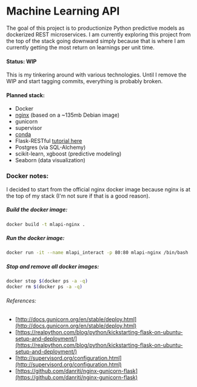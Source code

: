 # Machine Learning API
The goal of this project is to productionize Python predictive models as dockerized REST microservices. I am currently exploring this project from the top of the stack going downward simply because that is where I am currently getting the most return on learnings per unit time.

#### Status: WIP
This is my tinkering around with various technologies. Until I remove the WIP and start tagging commits, everything is probably broken.

#### Planned stack:
- Docker 
- [nginx](https://hub.docker.com/_/nginx/) (based on a ~135mb Debian image) 
- gunicorn
- supervisor
- [conda](http://conda.pydata.org/docs/intro.html)
- Flask-RESTful [tutorial here](http://blog.miguelgrinberg.com/post/designing-a-restful-api-with-python-and-flask)
- Postgres (via SQL-Alchemy)
- scikit-learn, xgboost (predictive modeling)
- Seaborn (data visualization)

### Docker notes:
I decided to start from the official nginx docker image because nginx is at the top of my stack (I'm not sure if that is a good reason). 

##### Build the docker image:
```bash
docker build -t mlapi-nginx .
```
##### Run the docker image:
```bash
docker run -it --name mlapi_interact -p 80:80 mlapi-nginx /bin/bash
```

##### Stop and remove all docker images:
```bash
docker stop $(docker ps -a -q)
docker rm $(docker ps -a -q)
```

###### References:
- [http://docs.gunicorn.org/en/stable/deploy.html](http://docs.gunicorn.org/en/stable/deploy.html)
- [https://realpython.com/blog/python/kickstarting-flask-on-ubuntu-setup-and-deployment/](https://realpython.com/blog/python/kickstarting-flask-on-ubuntu-setup-and-deployment/)
- [http://supervisord.org/configuration.html](http://supervisord.org/configuration.html)
- [https://github.com/danriti/nginx-gunicorn-flask](https://github.com/danriti/nginx-gunicorn-flask)

